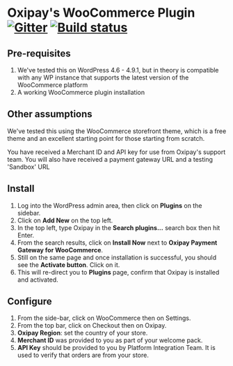 # Oxipay's WooCommerce Plugin [![Gitter](https://badges.gitter.im/oxipay/oxipay-woocommerce.svg)](https://gitter.im/oxipay/oxipay-woocommerce?utm_source=badge&utm_medium=badge&utm_campaign=pr-badge) [![Build status](https://ci.appveyor.com/api/projects/status/jgrgyfkq3147nh8l?svg=true)](https://ci.appveyor.com/project/oxipay/oxipay-woocommerce)

## Pre-requisites
1. We've tested this on WordPress 4.6 - 4.9.1, but in theory is compatible with any WP instance that supports the latest version of the WooCommerce platform
2. A working WooCommerce plugin installation

## Other assumptions
We've tested this using the WooCommerce storefront theme, which is a free theme and an excellent starting point for those starting from scratch.

You have received a Merchant ID and API key for use from Oxipay's support team. You will also have received a payment gateway URL and a testing 'Sandbox' URL 

## Install
1. Log into the WordPress admin area, then click on **Plugins** on the sidebar.
2. Click on **Add New** on the top left.
3. In the top left, type Oxipay in the **Search plugins...** search box then hit Enter.
4. From the search results, click on **Install Now** next to **Oxipay Payment Gateway for WooCommerce**.
5. Still on the same page and once installation is successful, you should see the **Activate button**. Click on it.
6. This will re-direct you to **Plugins** page, confirm that Oxipay is installed and activated.

## Configure
1. From the side-bar, click on WooCommerce then on Settings.
2. From the top bar, click on Checkout then on Oxipay.
3. **Oxipay Region**: set the country of your store.
4. **Merchant ID** was provided to you as part of your welcome pack.
5. **API Key** should be provided to you by Platform Integration Team. It is used to verify that orders are from your store.